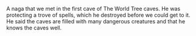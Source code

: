 A naga that we met in the first cave of The World Tree caves. He was protecting a trove of spells, which he destroyed before we could get to it. He said the caves are filled with many dangerous creatures and that he knows the caves well.